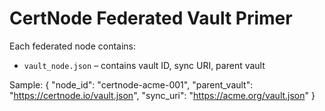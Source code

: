 
# CertNode Federated Vault Primer

Each federated node contains:
- `vault_node.json` – contains vault ID, sync URI, parent vault

Sample:
{
  "node_id": "certnode-acme-001",
  "parent_vault": "https://certnode.io/vault.json",
  "sync_uri": "https://acme.org/vault.json"
}
